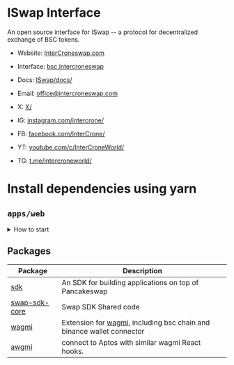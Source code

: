 # ISwap Interface

An open source interface for ISwap -- a protocol for decentralized exchange of BSC tokens.

- Website: [InterCroneswap.com](https://intercroneswap.com)
- Interface: [bsc.intercroneswap](https://bsc.intercroneswap.com)
- Docs: [ISwap/docs/](https://docs.intercroneswap.finance)
- Email: [office@intercroneswap.com](mailto:office@intercroneswap.com)

- X: [X/](https://twitter.com/IntercroneWorld)
- IG: [instagram.com/intercrone/](https://www.instagram.com/intercrone)
- FB: [facebook.com/InterCrone/](https://www.facebook.com/InterCrone)
- YT: [youtube.com/c/InterCroneWorld/](https://www.youtube.com/c/InterCroneWorld)
- TG: [t.me/intercroneworld/](https://t.me/intercroneworld)

# Install dependencies using **yarn**

## `apps/web`

<details>
<summary>
How to start
</summary>

```sh
nvm use 16.02.2
npm install
```

start the development server

```sh
yarn dev
```

build with production mode

```sh
yarn build

# start the application after build
yarn start
```

</details>

## Packages

| Package                                  | Description                                                                                                 |
| ---------------------------------------- | ----------------------------------------------------------------------------------------------------------- |
| [sdk](/packages/swap-sdk)                | An SDK for building applications on top of Pancakeswap                                                      |
| [swap-sdk-core](/packages/swap-sdk-core) | Swap SDK Shared code                                                                                        |
| [wagmi](/packages/wagmi)                 | Extension for [wagmi](https://github.com/wagmi-dev/wagmi), including bsc chain and binance wallet connector |
| [awgmi](/packages/awgmi)                 | connect to Aptos with similar wagmi React hooks.                                                            |
